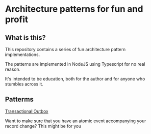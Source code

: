 # Architecture patterns for fun and profit

## What is this?
This repository contains a series of fun architecture pattern implementations.

The patterns are implemented in NodeJS using Typescript for no real reason.

It's intended to be education, both for the author and for anyone who stumbles across it.


## Patterms
[Transactional Outbox](/transactional-outbox) 

Want to make sure that you have an atomic event accompanying your record change? This might be for you
